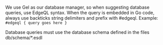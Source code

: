 We use Gel as our database manager, so when suggesting database queries, use EdgeQL syntax. When the query is embedded in Go code, always use backticks string delimiters and prefix with #edgeql.
Example:
`#edgeql
{ query goes here }
`

Database queries must use the database schema defined in the files db/schema/*.esdl